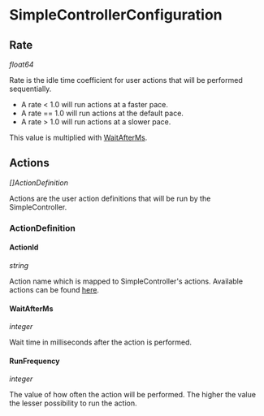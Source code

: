 # SimpleControllerConfiguration

## Rate

*float64*

Rate is the idle time coefficient for user actions that will be performed sequentially.

- A rate < 1.0 will run actions at a faster pace.
- A rate == 1.0 will run actions at the default pace.
- A rate > 1.0 will run actions at a slower pace.

This value is multiplied with [WaitAfterMs](#WaitAfterMs).

## Actions

*[]ActionDefinition*

Actions are the user action definitions that will be run by the SimpleController.

### ActionDefinition

#### ActionId

*string*

Action name which is mapped to SimpleController's actions. Available actions can be found [here](https://github.com/mattermost/mattermost-load-test-ng/blob/master/loadtest/control/simplecontroller/controller.go#L137).

#### WaitAfterMs

*integer*

Wait time in milliseconds after the action is performed.

#### RunFrequency

*integer*

The value of how often the action will be performed. The higher the value the lesser possibility to run the action.
